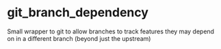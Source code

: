 # git_branch_dependency
Small wrapper to git to allow branches to track features they may depend on in a different branch (beyond just the upstream)
